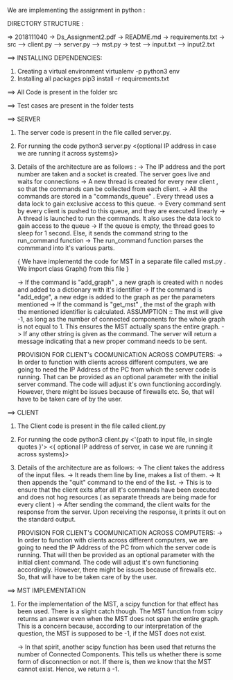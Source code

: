 We are implementing the assignment in python :

DIRECTORY STRUCTURE : 

=> 2018111040
	-> Ds_Assignment2.pdf
	-> README.md
	-> requirements.txt
	-> src
		--> client.py
		--> server.py
		--> mst.py
	-> test
		--> input.txt
		--> input2.txt




==> INSTALLING DEPENDENCIES:
1. Creating a virtual environment
		virtualenv -p python3 env
2. Installing all packages 
		pip3 install -r requirements.txt

==> All Code is present in the folder src

==> Test cases are present in the folder tests


==> SERVER

1. The server code is present in the file called server.py.

2. For running the code
	python3 server.py <{optional IP address in case we are running it across systems}>

3. Details of the architecture are as follows :
	->  The IP address and the port number are taken and a socket is created. The server goes live and waits for connections
	-> 	A new thread is created for every new client , so that the commands can be collected from each client.
	-> 	All the commands are stored in a "commands_queue" .  Every thread uses a data lock to gain exclusive access to this queue. 
	->	Every command sent by every client is pushed to this queue, and they are executed linearly
	->	A thread is launched to run the commands. It also uses the data lock to gain access to the queue
	-> 	If the queue is empty, the thread goes to sleep for 1 second. Else, it sends the command string to the
		run_command function
	-> 	The run_command function parses the commmand into it's various parts.

	{ We have implementd the code for MST in a separate file called mst.py . We import class Graph() from this file }

	->	If the command is "add_graph" , a new graph is created with n nodes and added to a dictionary with it's identifier
	->	If the command is "add_edge", a new edge is added to the graph as per the parameters mentioned
	->	If the command is "get_mst" , the mst of the graph with the mentioned identifier is calculated. 
		ASSUMPTION :: The mst will give -1, as long as the number of connected components for the whole graph is not equal to 1. This ensures the MST actually spans the entire graph.
	->	If any other string is given as the command. The server will return a message indicating that a new proper 			command needs to be sent.
	
	PROVISION FOR CLIENT's COOMUNICATION ACROSS COMPUTERS:
	->	In order to function with clients across different computers, we are going to need the IP Address of the PC from which the server code is running. That can be provided as an optional parameter with the initial server command. The code will adjust it's own functioning accordingly. 
	However, there might be issues because of firewalls etc. So, that will have to be taken care of by the user.



==> CLIENT
1. The Client code is present in the file called client.py

2. For running the code
	python3 client.py <'{path to input file, in single quotes }'>  <{ optional IP address of server, in case we are running it across systems}>

3. Details of the architecture are as follows:
	->	The client takes the address of the input files. 
	->	It reads them line by line, makes a list of them. 
	->	It then appends the "quit" command to the end of the list. 
	->	This is to ensure that the client exits after all it's commands have been executed and does not hog resources ( 	as separate threads are being made for every client )
	->	After sending the command, the client waits for the response from the server. Upon receiving the response, it 		prints it out on the standard output.

	PROVISION FOR CLIENT's COOMUNICATION ACROSS COMPUTERS:
	->	In order to function with clients across different computers, we are going to need the IP Address of the PC from which the server code is running. That will then be provided as an optional parameter with the initial client command. The code will adjust it's own functioning accordingly. 
	However, there might be issues because of firewalls etc. So, that will have to be taken care of by the user.


==> MST IMPLEMENTATION
1. For the implementation of the MST, a scipy function for that effect has been used. 
	There is a slight catch though. The MST function from scipy returns an answer even when the MST does not span the entire graph. This is a concern because, according to our interpretation of the question, the MST is supposed to be -1, if the MST does not exist.

	->	In that spirit, another scipy function has been used that returns the number of Connected Components. This tells us whether there is some form of disconnection or not. If there is, then we know that the MST cannot exist. Hence, we return a -1.
